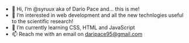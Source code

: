 - 👋 Hi, I’m @syruux aka of Dario Pace and... this is me!
- 👀 I’m interested in web development and all the new technlogies useful to the scientific research!
- 🌱 I’m currently learning CSS, HTML and JavaScript
- 📫 Reach me with an email on daripace95@gmail.com

<!---
syruux/syruux is a ✨ special ✨ repository because its `README.md` (this file) appears on your GitHub profile.
You can click the Preview link to take a look at your changes.
--->
